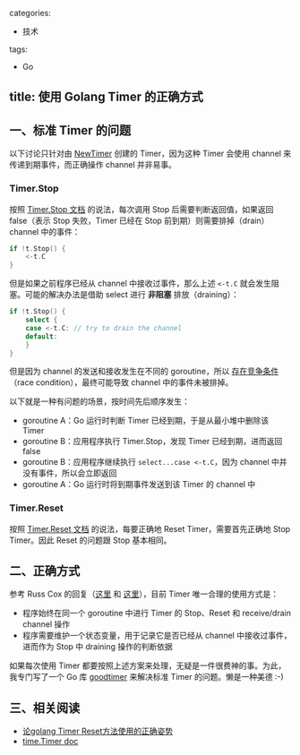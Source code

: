 categories:
- 技术

tags:
- Go

title: 使用 Golang Timer 的正确方式
---

## 一、标准 Timer 的问题

以下讨论只针对由 [NewTimer][1] 创建的 Timer，因为这种 Timer 会使用 channel 来传递到期事件，而正确操作 channel 并非易事。

### Timer.Stop

按照 [Timer.Stop 文档][2] 的说法，每次调用 Stop 后需要判断返回值，如果返回 false（表示 Stop 失败，Timer 已经在 Stop 前到期）则需要排掉（drain）channel 中的事件：

```go
if !t.Stop() {
	<-t.C
}
```

但是如果之前程序已经从 channel 中接收过事件，那么上述 `<-t.C` 就会发生阻塞。可能的解决办法是借助 select 进行 **非阻塞** 排放（draining）：

```go
if !t.Stop() {
	select {
	case <-t.C: // try to drain the channel
	default:
	}
}
```

但是因为 channel 的发送和接收发生在不同的 goroutine，所以 [存在竞争条件][3]（race condition），最终可能导致 channel 中的事件未被排掉。

以下就是一种有问题的场景，按时间先后顺序发生：

- goroutine A：Go 运行时判断 Timer 已经到期，于是从最小堆中删除该 Timer
- goroutine B：应用程序执行 Timer.Stop，发现 Timer 已经到期，进而返回 false
- goroutine B：应用程序继续执行 `select...case <-t.C`，因为 channel 中并没有事件，所以会立即返回
- goroutine A：Go 运行时将到期事件发送到该 Timer 的 channel 中

### Timer.Reset

按照 [Timer.Reset 文档][4] 的说法，每要正确地 Reset Timer，需要首先正确地 Stop Timer。因此 Reset 的问题跟 Stop 基本相同。


## 二、正确方式

参考 Russ Cox 的回复（[这里][5] 和 [这里][6]），目前 Timer 唯一合理的使用方式是：

- 程序始终在同一个 goroutine 中进行 Timer 的 Stop、Reset 和 receive/drain channel 操作
- 程序需要维护一个状态变量，用于记录它是否已经从 channel 中接收过事件，进而作为 Stop 中 draining 操作的判断依据

如果每次使用 Timer 都要按照上述方案来处理，无疑是一件很费神的事。为此，我专门写了一个 Go 库 [goodtimer][7] 来解决标准 Timer 的问题。懒是一种美德 :-)


## 三、相关阅读

- [论golang Timer Reset方法使用的正确姿势][8]
- [time.Timer doc][9]


[1]: https://golang.org/pkg/time/#NewTimer
[2]: https://golang.org/pkg/time/#Timer.Stop
[3]: https://github.com/golang/go/issues/14383#issuecomment-185977844
[4]: https://golang.org/pkg/time/#Timer.Reset
[5]: https://github.com/golang/go/issues/11513#issuecomment-157062583
[6]: https://groups.google.com/d/msg/golang-dev/c9UUfASVPoU/tlbK2BpFEwAJ
[7]: https://github.com/RussellLuo/goodtimer
[8]: https://tonybai.com/2016/12/21/how-to-use-timer-reset-in-golang-correctly/
[9]: https://golang.org/pkg/time/#Timer
